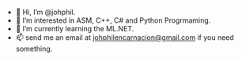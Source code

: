 - 👋 Hi, I’m @johphil.
- 👀 I’m interested in ASM, C++, C# and Python Progrmaming.
- 🌱 I’m currently learning the ML.NET.
- 📫 send me an email at johphilencarnacion@gmail.com if you need something.

<!---
johphil/johphil is a ✨ special ✨ repository because its `README.md` (this file) appears on your GitHub profile.
You can click the Preview link to take a look at your changes.
--->
